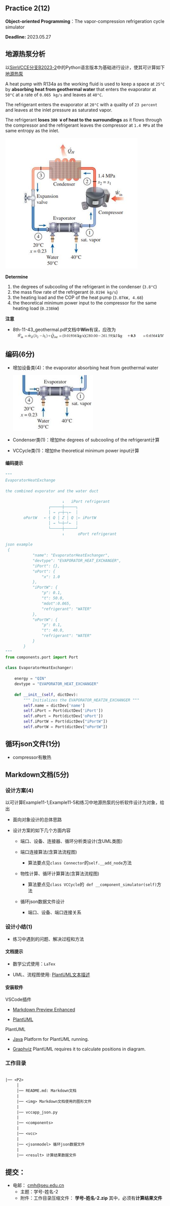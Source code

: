 ## Practice 2(12)

**Object-oriented Programming**：The  vapor-compression refrigeration cycle simulator 

**Deadline:**  2023.05.27

## 地源热泵分析

以[SimVCCE分支B2023-2](https://gitee.com/thermalogic/simvcce)中的Python语言版本为基础进行设计，使其可计算如下[地源热泵](./8th-11-43_geothermal.pdf)

A heat pump with R134a as the working fluid is used to keep a space at `25°C` by **absorbing heat from geothermal water** that enters the evaporator at `50°C` at a rate of `0.065 kg/s` and leaves at `40°C`. 

The refrigerant enters the evaporator at `20°C` with a quality of `23 percent` and leaves at the inlet pressure as saturated vapor. 

The refrigerant **loses `300 W` of heat to the surroundings** as it flows through the compressor and the refrigerant leaves the compressor at `1.4 MPa` at the same entropy as the inlet.

![](./img/heatpump_11_43.jpg)

**Determine**

1. the degrees of subcooling of the refrigerant in the condenser (`3.8°C`)
2. the mass flow rate of the refrigerant (`0.0194 kg/s`)
3. the heating load and the COP of the heat pump (`3.07kW, 4.68`)
4. the theoretical minimum power input to the compressor for the same heating load (`0.238kW`)


**注意**

* 8th-11-43_geothermal.pdf文档中**Win**有误，应改为
   ![](./img/error.jpg)

## 编码(6分)

* 增加设备类(4)：the evaporator absorbing heat from geothermal water 

    ![](./img/evaporator_hp.jpg)

* Condenser类(1)：增加the degrees of subcooling of the refrigerant计算
* VCCycle类(1)：增加the theoretical minimum power input计算


#### 编码提示

```python
"""
EvaporatorHeatExchange

the combined evporator and the water duct

                         ↓   iPort refrigerant
                   ┌─────┼─────┐
                   │ → ┌─┼─┐←  │
        oPortW   ← ┤ Q │ Z │ Q │← iPortW
                   │ → └─┼─┘←  │
                   └─────┼─────┘
                         ↓      oPort refrigerant

json example
 {
            "name": "EvaporatorHeatExchanger",
            "devtype": "EVAPORATOR_HEAT_EXCHANGER",
            "iPort": {},
            "oPort": {
                "x": 1.0
            },
            "iPortW": {
                "p": 0.1,
                "t": 50.0,
                "mdot":0.065,
                "refrigerant": "WATER"
            },
            "oPortW": {
                "p": 0.1,
                "t": 40.0,
                "refrigerant": "WATER"
            }
        }
"""
from components.port import Port

class EvaporatorHeatExchanger:

    energy = "QIN"
    devtype = "EVAPORATOR_HEAT_EXCHANGER"

    def __init__(self, dictDev):
        """ Initializes the EVAPORATOR_HEATIN_EXCHANGER """
        self.name = dictDev['name']
        self.iPort = Port(dictDev['iPort'])
        self.oPort = Port(dictDev['oPort'])
        self.iPortW = Port(dictDev["iPortW"])
        self.oPortW = Port(dictDev["oPortW"])
```

## 循环json文件(1分)

* compressor有散热

## Markdown文档(5分)

### 设计方案(4)

以可计算Example11-1,Example11-5和练习中地源热泵的分析软件设计为对象，给出

* 面向对象设计的总体思路

* 设计方案的如下几个方面内容


    * 端口、设备、连接器、循环分析类设计(含UML类图）

    * 端口连接算法(含算法流程图)
 
       *  算法要点见`class Connector`的`self.__add_node`方法

    * 物性计算、循环计算算法(含算法流程图)
 
       * 算法要点见`class VCCycle`的` def __component_simulator(self)`方法
 
    * 循环json数据文件设计
    
       * 端口、设备、端口连接关系
  
### 设计小结(1)

  * 练习中遇到的问题、解决过程和方法


#### 文档提示

* 数学公式使用：`LaTex` 

* UML、流程图使用: [PlantUML文本描述](https://gitee.com/thermalogic/simvcce/tree/B2023/uml)

#### 安装软件

VSCode插件

* [Markdown Preview Enhanced](https://shd101wyy.github.io/markdown-preview-enhanced/#/zh-cn/)

* [PlantUML](https://github.com/qjebbs/vscode-plantuml/)

PlantUML

* [Java](https://www.java.com/en/download/) Platform for PlantUML running.

* [Graphviz](https://graphviz.org) PlantUML requires it to calculate positions in diagram.

  
### 工作目录

```txt
 
|── <P2>
     │ 
     │── README.md: Markdown文档
     | 
     |── <img> Markdown文档使用的图形文件
     |
     |── vccapp_json.py
     |
     |── <components> 
     |
     |── <vcc> 
     |
     |── <jsonmodel> 循环json数据文件
     |
     |── <result> 计算结果数据文件 
```  

## 提交：

* 电邮： cmh@seu.edu.cn
  * 主题：学号-姓名-2
  * 附件：工作目录压缩文件： **学号-姓名-2.zip** 其中，必须有**计算结果文件**

 